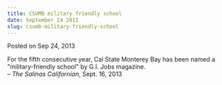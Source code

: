 ```yaml
---
title: CSUMB military friendly school
date: September 24 2013
slug: csumb-military-friendly-school
---
```





<span class="date">Posted on Sep 24, 2013    </span>
<p>For the fifth consecutive year, Cal State Monterey Bay has been
named a &quot;military-friendly school&quot; by G.I. Jobs magazine.<br>
&#x2013; <em>The Salinas Californian</em>, Sept. 16, 2013</br></p>





